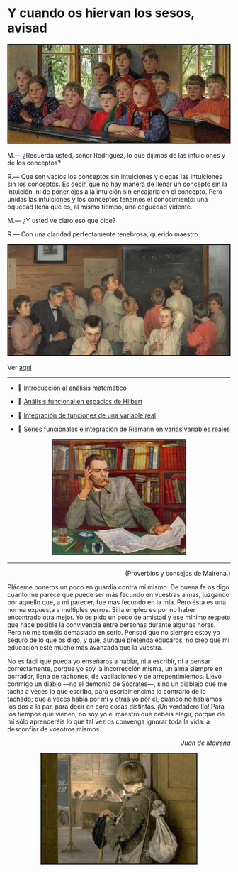 # Y cuando os hiervan los sesos, avisad<br/>

<p align="center">
<img src="docencia_2.jpg" width="500"  class="center"  border="2">
</p>

M.— ¿Recuerda usted, señor Rodríguez, lo que dijimos de las intuiciones y de los conceptos?

R.— Que son vacíos los conceptos sin intuiciones y ciegas las intuiciones sin los conceptos. Es decir, que no hay manera de llenar un concepto sin la intuición, ni de poner ojos a la intuición sin encajarla en el concepto. Pero unidas las intuiciones y los conceptos tenemos el conocimiento: una oquedad llena que es, al mismo tiempo, una ceguedad vidente.

M.— ¿Y usted ve claro eso que dice?

R.— Con una claridad perfectamente tenebrosa, querido maestro.

<p align="center">
 <img src="docencia_1.jpg" width="500"  class="center"  border="2">
</p>

Ver [aqui](horario.md)

<hr size="16px" color="black" />

- 📎 [Introducción al análisis matemático](iam.md)<br/>

- 📎 [Análisis funcional en espacios de Hilbert](afeh.md)<br/>

- 📎 [Integración de funciones de una variable real](if1vr.md)<br/>

- 📎 [Series funcionales e integración de Riemann en varias variables reales](sfirvvr.md)<br/>


<p align="center">
 <img src="apuntes_manuscritos.jpg" width="300"  class="center"  border="2">
</p>

<hr size="16px" color="black" />

<p>
<div align="right">
(Proverbios y consejos de Mairena.)
</div>
</p>

<p>Pláceme poneros un poco en guardia contra mí mismo. De buena fe os digo cuanto me parece que puede ser más fecundo en vuestras almas, juzgando por aquello que, a mi parecer, fue más fecundo en la mía. Pero ésta es una norma expuesta a múltiples yerros. Si la empleo es por no haber encontrado otra mejor. Yo os pido un poco de amistad y ese mínimo respeto que hace posible la convivencia entre personas durante algunas horas. Pero no me toméis demasiado en serio. Pensad que no siempre estoy yo seguro de lo que os digo, y que, aunque pretenda educaros, no creo que mi educación esté mucho más avanzada que la vuestra.

<p>No es fácil que pueda yo enseñaros a hablar, ni a escribir, ni a pensar correctamente, porque yo soy la incorrección misma, un alma siempre en borrador, llena de tachones, de vacilaciones y de arrepentimientos. Llevo conmigo un diablo —no el demonio de Sócrates—, sino un diablejo que me tacha a veces lo que escribo, para escribir encima lo contrario de lo tachado; que a veces habla por mi y otras yo por él, cuando no hablamos los dos a la par, para decir en coro cosas distintas. ¡Un verdadero lío! Para los tiempos que vienen, no soy yo el maestro que debéis elegir, porque de mí sólo aprenderéis lo que tal vez os convenga ignorar toda la vida: a desconfiar de vosotros mismos.
</p>
   
<p>
<div align="right">
<em>Juan de Mairena</em>
</div>
</p>

<p align="center">
 <img src="docencia_4.jpg" width="350"  class="center"  border="2">
</p>
